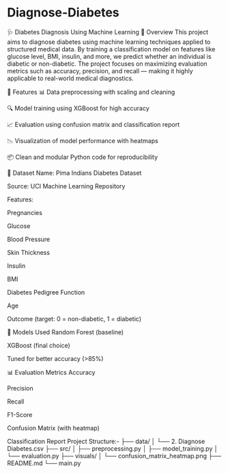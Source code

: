 # Diagnose-Diabetes
🩺 Diabetes Diagnosis Using Machine Learning
📌 Overview
This project aims to diagnose diabetes using machine learning techniques applied to structured medical data. By training a classification model on features like glucose level, BMI, insulin, and more, we predict whether an individual is diabetic or non-diabetic. The project focuses on maximizing evaluation metrics such as accuracy, precision, and recall — making it highly applicable to real-world medical diagnostics.

🚀 Features
📊 Data preprocessing with scaling and cleaning

🔍 Model training using XGBoost for high accuracy

📈 Evaluation using confusion matrix and classification report

📉 Visualization of model performance with heatmaps

📦 Clean and modular Python code for reproducibility

🧪 Dataset
Name: Pima Indians Diabetes Dataset

Source: UCI Machine Learning Repository

Features:

Pregnancies

Glucose

Blood Pressure

Skin Thickness

Insulin

BMI

Diabetes Pedigree Function

Age

Outcome (target: 0 = non-diabetic, 1 = diabetic)

🧠 Models Used
Random Forest (baseline)

XGBoost (final choice)

Tuned for better accuracy (>85%)

📊 Evaluation Metrics
Accuracy

Precision

Recall

F1-Score

Confusion Matrix (with heatmap)

Classification Report
Project Structure:-
├── data/
│   └── 2. Diagnose Diabetes.csv
├── src/
│   ├── preprocessing.py
│   ├── model_training.py
│   └── evaluation.py
├── visuals/
│   └── confusion_matrix_heatmap.png
├── README.md
└── main.py
